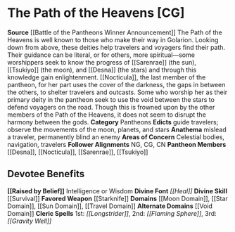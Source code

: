 ﻿---
ability:
- Intelligence
- Wisdom
ability_boost:
- Intelligence
- Wisdom
alignment: CG
deity:
- '[[DATABASE/deity/The Path of the Heavens|The Path of the Heavens]]'
- '[[DATABASE/deity/Desna|Desna]]'
- '[[DATABASE/deity/Nocticula|Nocticula]]'
- '[[DATABASE/deity/Sarenrae|Sarenrae]]'
- '[[DATABASE/deity/Tsukiyo|Tsukiyo]]'
deity_category: Pantheons
divine_font: Heal
domain:
- '[[DATABASE/domain/Moon Domain|Moon]]'
- '[[DATABASE/domain/Star Domain|Star]]'
- '[[DATABASE/domain/Sun Domain|Sun]]'
- '[[DATABASE/domain/Toil Domain|Toil]]'
- '[[DATABASE/domain/Travel Domain|Travel]]'
- '[[DATABASE/domain/Void Domain|Void]]'
favored_weapon: '[[DATABASE/weapon/Starknife|Starknife]]'
follower_alignment:
- NG
- CG
- CN
id: '213'
name: The Path of the Heavens
rarity: Common
skill:
- '[[DATABASE/skill/Survival|Survival]]'
source: '[[DATABASE/source/Battle of the Pantheons Winner Announcement|Battle of the
  Pantheons Winner Announcement]]'
trait: null
type: Deity

---
# The Path of the Heavens [CG]

**Source** [[Battle of the Pantheons Winner Announcement]]
The Path of the Heavens is well known to those who make their way in Golarion. Looking down from above, these deities help travelers and voyagers find their path. Their guidance can be literal, or for others, more spiritual—some worshippers seek to know the progress of [[Sarenrae]] (the sun), [[Tsukiyo]] (the moon), and [[Desna]] (the stars) and through this knowledge gain enlightenment. [[Nocticula]], the last member of the pantheon, for her part uses the cover of the darkness, the gaps in between the others, to shelter travelers and outcasts. Some who worship her as their primary deity in the pantheon seek to use the void between the stars to defend voyagers on the road. Though this is frowned upon by the other members of the Path of the Heavens, it does not seem to disrupt the harmony between the gods.
**Category** Pantheons
**Edicts** guide travelers; observe the movements of the moon, planets, and stars
**Anathema** mislead a traveler, permanently blind an enemy
**Areas of Concern** Celestial bodies, navigation, travelers
**Follower Alignments** NG, CG, CN
**Pantheon Members** [[Desna]], [[Nocticula]], [[Sarenrae]], [[Tsukiyo]]

## Devotee Benefits

**[[Raised by Belief]]** Intelligence or Wisdom
**Divine Font** _[[Heal]]_
**Divine Skill** [[Survival]]
**Favored Weapon** [[Starknife]]
**Domains** [[Moon Domain]], [[Star Domain]], [[Sun Domain]], [[Travel Domain]]
**Alternate Domains** [[Void Domain]]
**Cleric Spells** 1st: _[[Longstrider]]_, 2nd: _[[Flaming Sphere]]_, 3rd: _[[Gravity Well]]_